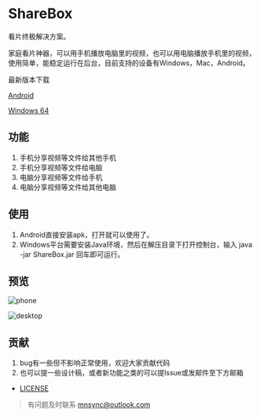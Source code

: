 # ShareBox

看片终极解决方案。

家庭看片神器，可以用手机播放电脑里的视频，也可以用电脑播放手机里的视频，使用简单，能稳定运行在后台，目前支持的设备有Windows，Mac，Android。

最新版本下载 

[Android](https://github.com/Kerr1Gan/ShareBox/releases/download/master/share-release.apk)

[Windows 64](http://www.flesh.com/ShareBox_Win.zip)

功能
--------
1. 手机分享视频等文件给其他手机
2. 手机分享视频等文件给电脑
3. 电脑分享视频等文件给手机
4. 电脑分享视频等文件给其他电脑

使用
--------
1. Android直接安装apk，打开就可以使用了。
2. Windows平台需要安装Java环境，然后在解压目录下打开控制台，输入 java -jar ShareBox.jar 回车即可运行。


预览
--------
![phone](https://kerr1gan.github.io/sharebox/mobile.png)

![desktop](https://kerr1gan.github.io/sharebox/desktop.png)

贡献
--------
1. bug有一些但不影响正常使用，欢迎大家贡献代码
2. 也可以提一些设计稿，或者新功能之类的可以提Issue或发邮件至下方邮箱

* [LICENSE](https://github.com/Kerr1Gan/ShareBox/blob/master/LICENSE)

> 有问题及时联系 mnsync@outlook.com
